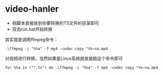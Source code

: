 # video-hanler


*  把脚本直接放到你要转换的TS文件的目录即可
*  双击run.bat开始转换

其实就是调用ffmpeg命令：

```
.\ffmpeg -i "%%a" -f mp4 -codec copy "%%~na.mp4
```

对视频进行转换，当然如果是Linux系统就直接跑这个命令即可

```
for %%a in ("*.ts") do .\ffmpeg -i "%%a" -f mp4 -codec copy "%%~na.mp4

```
